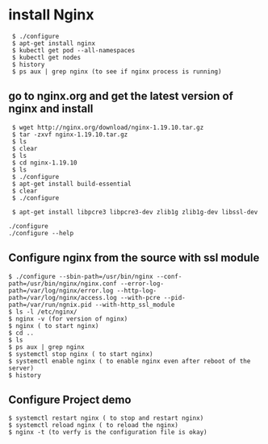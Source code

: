 # install Nginx
     $ ./configure
     $ apt-get install nginx
     $ kubectl get pod --all-namespaces
     $ kubectl get nodes
     $ history
     $ ps aux | grep nginx (to see if nginx process is running) 

## go to nginx.org and get the latest version of nginx and install 

     $ wget http://nginx.org/download/nginx-1.19.10.tar.gz
     $ tar -zxvf nginx-1.19.10.tar.gz
     $ ls
     $ clear
     $ ls
     $ cd nginx-1.19.10
     $ ls
     $ ./configure
     $ apt-get install build-essential
     $ clear
     $ ./configure
     
     $ apt-get install libpcre3 libpcre3-dev zlib1g zlib1g-dev libssl-dev

    ./configure
    ./configure --help

## Configure nginx from the source with ssl module 
    $ ./configure --sbin-path=/usr/bin/nginx --conf-path=/usr/bin/nginx/nginx.conf --error-log-path=/var/log/nginx/error.log --http-log-path=/var/log/nginx/access.log --with-pcre --pid-path=/var/run/ngnix.pid --with-http_ssl_module
    $ ls -l /etc/nginx/
    $ nginx -v (for version of nginx)
    $ nginx ( to start nginx) 
    $ cd ..
    $ ls
    $ ps aux | grep nginx
    $ systemctl stop nginx ( to start nginx) 
    $ systemctl enable nginx ( to enable nginx even after reboot of the server) 
    $ history

## Configure Project demo

    $ systemctl restart nginx ( to stop and restart nginx) 
    $ systemctl reload nginx ( to reload the nginx) 
    $ nginx -t (to verfy is the configuration file is okay)
    
